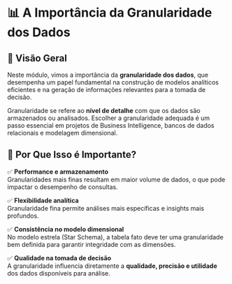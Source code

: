 # 📊 A Importância da Granularidade dos Dados

## 📌 Visão Geral

Neste módulo, vimos a importância da **granularidade dos dados**, que desempenha um papel fundamental na construção de modelos analíticos eficientes e na geração de informações relevantes para a tomada de decisão.

Granularidade se refere ao **nível de detalhe** com que os dados são armazenados ou analisados. Escolher a granularidade adequada é um passo essencial em projetos de Business Intelligence, bancos de dados relacionais e modelagem dimensional.

## 🎯 Por Que Isso é Importante?

✅ **Performance e armazenamento**  
Granularidades mais finas resultam em maior volume de dados, o que pode impactar o desempenho de consultas.

✅ **Flexibilidade analítica**  
Granularidade fina permite análises mais específicas e insights mais profundos.

✅ **Consistência no modelo dimensional**  
No modelo estrela (Star Schema), a tabela fato deve ter uma granularidade bem definida para garantir integridade com as dimensões.

✅ **Qualidade na tomada de decisão**  
A granularidade influencia diretamente a **qualidade, precisão e utilidade** dos dados disponíveis para análise.
